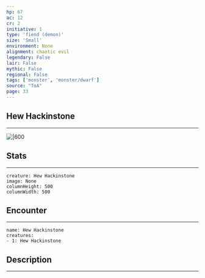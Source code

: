 ```yaml
---
hp: 67
ac: 12
cr: 2
initiative: 1
type: 'fiend (demon)'    
size: 'Small'
environment: None
alignment: chaotic evil
legendary: False
lair: False
mythic: False
regional: False
tags: ['monster', 'monster/dwarf']
source: "ToA"
page: 33
---
```


## Hew Hackinstone
---

![|600](D:/Program%20Files/5e.tools/img/bestiary/ToA/Hew%20Hackinstone.jpg)

## Stats
---

```statblock
creature: Hew Hackinstone
image: None
columnHeight: 500
columnWidth: 500
```

## Encounter
---

```encounter-table
name: Hew Hackinstone
creatures:
- 1: Hew Hackinstone
```

## Description
---




